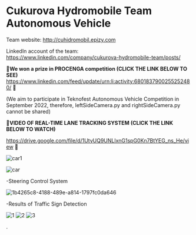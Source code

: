 # Cukurova Hydromobile Team Autonomous Vehicle  
Team website: http://cuhidromobil.epizy.com 

LinkedIn account of the team: https://www.linkedin.com/company/cukurova-hydromobile-team/posts/

:red_envelope:**We won a prize in PROCENGA competition (CLICK THE LINK BELOW TO SEE)**
https://www.linkedin.com/feed/update/urn:li:activity:6801837900255252480/ :red_envelope:


(We aim to participate in Teknofest Autonomous Vehicle Competition in September 2022, therefore, leftSideCamera.py and rightSideCamera.py cannot be shared)

:red_envelope:**VIDEO OF REAL-TIME LANE TRACKING SYSTEM (CLICK THE LINK BELOW TO WATCH)**

 https://drive.google.com/file/d/1UtyUQ9UNLlxnG1spG0Kn7BtYEG_ns_He/view :red_envelope:

![car1](https://user-images.githubusercontent.com/42544569/113494783-555cac80-94f4-11eb-9352-f3bfb739590d.png)



![car](https://user-images.githubusercontent.com/42544569/112736679-8cb3e200-8f65-11eb-8db3-0534e0083457.jpg)



-Steering Control System


![1b4265c8-4188-489e-a814-1797fc0da646](https://user-images.githubusercontent.com/42544569/111986420-fa53ae80-8b1e-11eb-98c7-c8a4daf57c54.gif)


-Results of Traffic Sign Detection

![1](https://user-images.githubusercontent.com/42544569/113623352-e81d5880-9666-11eb-8660-5913c26e8989.png)
![2](https://user-images.githubusercontent.com/42544569/113623357-ea7fb280-9666-11eb-92a7-4b0e5745ef85.png)
![3](https://user-images.githubusercontent.com/42544569/113623361-ebb0df80-9666-11eb-8544-49fc0e8cbfc1.png)

.



